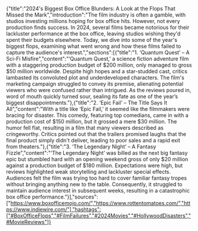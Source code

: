 {"title":"2024's Biggest Box Office Blunders: A Look at the Flops That Missed the Mark","introduction":"The film industry is often a gamble, with studios investing millions hoping for box office hits. However, not every production finds success. In 2024, several films became notorious for their lackluster performance at the box office, leaving studios wishing they'd spent their budgets elsewhere. Today, we dive into some of the year's biggest flops, examining what went wrong and how these films failed to capture the audience's interest.","sections":[{"title":"1. ‘Quantum Quest’ – A Sci-Fi Misfire","content":"‘Quantum Quest,’ a science fiction adventure film with a staggering production budget of $200 million, only managed to gross $50 million worldwide. Despite high hopes and a star-studded cast, critics lambasted its convoluted plot and underdeveloped characters. The film's marketing campaign struggled to convey its premise, alienating potential viewers who were confused rather than intrigued. As the reviews poured in, word of mouth quickly turned sour, sealing its fate as one of the year’s biggest disappointments."},{"title":"2. ‘Epic Fail’ – The Title Says It All","content":"With a title like ‘Epic Fail,’ it seemed like the filmmakers were bracing for disaster. This comedy, featuring top comedians, came in with a production cost of $150 million, but it grossed a mere $30 million. The humor fell flat, resulting in a film that many viewers described as cringeworthy. Critics pointed out that the trailers promised laughs that the final product simply didn't deliver, leading to poor sales and a rapid exit from theaters."},{"title":"3. ‘The Legendary Night’ – A Fantasy Fizzle","content":"‘The Legendary Night’ was billed as the next big fantasy epic but stumbled hard with an opening weekend gross of only $20 million against a production budget of $180 million. Expectations were high, but reviews highlighted weak storytelling and lackluster special effects. Audiences felt the film was trying too hard to cover familiar fantasy tropes without bringing anything new to the table. Consequently, it struggled to maintain audience interest in subsequent weeks, resulting in a catastrophic box office performance."}],"sources":["https://www.boxofficemojo.com/","https://www.rottentomatoes.com/","https://www.indiewire.com/"],"hashtags":["#BoxOfficeFlops","#FilmFailures","#2024Movies","#HollywoodDisasters","#MovieReviews"]}
